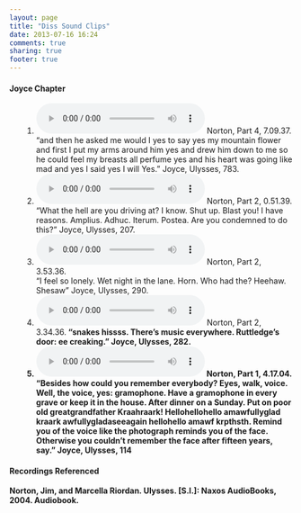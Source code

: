 ```yaml
---
layout: page
title: "Diss Sound Clips"
date: 2013-07-16 16:24
comments: true
sharing: true
footer: true
---
```

<h4>Joyce Chapter</h4>
<ul>
	<ol>
		<li>
			<audio controls>
				<source src="{{ root_url }}/MP3s/And then he asked me…yes I said yes.mp3" type="audio/mpeg">
				Your browser does not support this audio format.
			</audio> 
			Norton, Part 4, 7.09.37.<br>
			“and then he asked me would I yes to say yes my mountain flower and first I put my arms around him yes and drew him down to me so he could feel my breasts all perfume yes and his heart was going like mad and yes I said yes I will Yes.” Joyce, Ulysses, 783.	
		</li>
		<li>
			<audio controls>
	  			<source src="{{ root_url }}/MP3s/What the hell are you driving at.mp3" type="audio/mpeg">
	  			Your browser does not support this audio format.
	  		</audio>
	  		Norton, Part 2, 0.51.39.<br>
			“What the hell are you driving at?
			I know. Shut up. Blast you! I have reasons.
			Amplius. Adhuc. Iterum. Postea.
			Are you condemned to do this?”
			Joyce, Ulysses, 207. 
		</li>
			<li>
			<audio controls>
		 		<source src="{{ root_url}}/MP3s/I feel so lonely.mp3" type="audio/mpeg">
		  		Your browser does not support this audio format.
		 	</audio>
		 	Norton, Part 2, 3.53.36.<br>
		 	“I feel so lonely. Wet night in the lane. Horn. Who had the? Heehaw. Shesaw”
			Joyce, Ulysses, 290.
		</li>
			<li>
			<audio controls>
				<source src="{{ root_url }}/MP3s/Snakes Hiss.mp3" type="audio/mpeg">
				<source src="{{ root_url }}/ogg/Snakes Hiss.ogg" type="audio/ogg">
		  		Your browser does not support this audio format.
	  		</audio>
	  		Norton, Part 2, 3.34.36.<b>
		 	“snakes hissss. There’s music everywhere. Ruttledge’s door: ee creaking.” 
			Joyce, Ulysses, 282.
		</li>
		<li>
			<audio controls>
				<source src="{{ root_url }}/MP3s/Gramophone Scene.mp3" type="audio/mpeg">
				Your browser does not support this audio format.
			</audio>
			Norton, Part 1, 4.17.04.<br>
			“Besides how could you remember everybody? Eyes, walk, voice. Well, the voice, yes: gramophone. Have a gramophone in every grave or keep it in the house. After dinner on a Sunday. Put on poor old greatgrandfather Kraahraark! Hellohellohello amawfullyglad kraark awfullygladaseeagain hellohello amawf krpthsth. Remind you of the voice like the photograph reminds you of the face. Otherwise you couldn’t remember the face after fifteen years, say.” 
			Joyce, Ulysses, 114
		</li> 
	</ol> 
</ul>
<h4>Recordings Referenced</h4>
Norton, Jim, and Marcella Riordan. Ulysses. [S.l.]: Naxos AudioBooks, 2004. Audiobook.


	